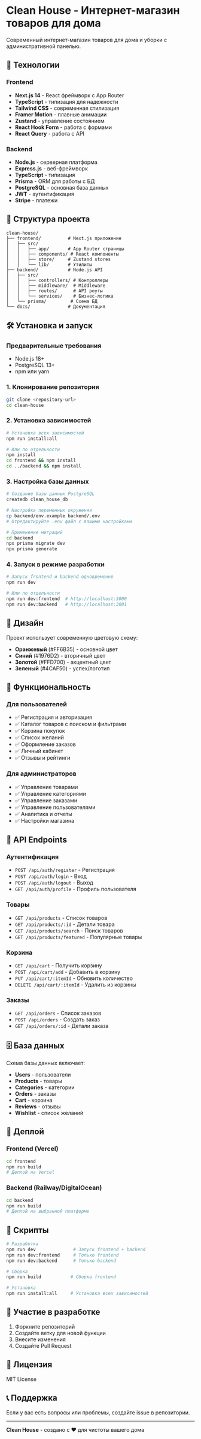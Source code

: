 # Clean House - Интернет-магазин товаров для дома

Современный интернет-магазин товаров для дома и уборки с административной панелью.

## 🚀 Технологии

### Frontend
- **Next.js 14** - React фреймворк с App Router
- **TypeScript** - типизация для надежности
- **Tailwind CSS** - современная стилизация
- **Framer Motion** - плавные анимации
- **Zustand** - управление состоянием
- **React Hook Form** - работа с формами
- **React Query** - работа с API

### Backend
- **Node.js** - серверная платформа
- **Express.js** - веб-фреймворк
- **TypeScript** - типизация
- **Prisma** - ORM для работы с БД
- **PostgreSQL** - основная база данных
- **JWT** - аутентификация
- **Stripe** - платежи

## 📁 Структура проекта

```
clean-house/
├── frontend/          # Next.js приложение
│   ├── src/
│   │   ├── app/       # App Router страницы
│   │   ├── components/ # React компоненты
│   │   ├── store/     # Zustand stores
│   │   └── lib/       # Утилиты
├── backend/           # Node.js API
│   ├── src/
│   │   ├── controllers/ # Контроллеры
│   │   ├── middleware/  # Middleware
│   │   ├── routes/      # API роуты
│   │   └── services/    # Бизнес-логика
│   └── prisma/         # Схема БД
└── docs/              # Документация
```

## 🛠 Установка и запуск

### Предварительные требования
- Node.js 18+
- PostgreSQL 13+
- npm или yarn

### 1. Клонирование репозитория
```bash
git clone <repository-url>
cd clean-house
```

### 2. Установка зависимостей
```bash
# Установка всех зависимостей
npm run install:all

# Или по отдельности
npm install
cd frontend && npm install
cd ../backend && npm install
```

### 3. Настройка базы данных
```bash
# Создание базы данных PostgreSQL
createdb clean_house_db

# Настройка переменных окружения
cp backend/env.example backend/.env
# Отредактируйте .env файл с вашими настройками

# Применение миграций
cd backend
npx prisma migrate dev
npx prisma generate
```

### 4. Запуск в режиме разработки
```bash
# Запуск frontend и backend одновременно
npm run dev

# Или по отдельности
npm run dev:frontend  # http://localhost:3000
npm run dev:backend   # http://localhost:3001
```

## 🎨 Дизайн

Проект использует современную цветовую схему:
- **Оранжевый** (#FF6B35) - основной цвет
- **Синий** (#1976D2) - вторичный цвет
- **Золотой** (#FFD700) - акцентный цвет
- **Зеленый** (#4CAF50) - успех/логотип

## 📱 Функциональность

### Для пользователей
- ✅ Регистрация и авторизация
- ✅ Каталог товаров с поиском и фильтрами
- ✅ Корзина покупок
- ✅ Список желаний
- ✅ Оформление заказов
- ✅ Личный кабинет
- ✅ Отзывы и рейтинги

### Для администраторов
- ✅ Управление товарами
- ✅ Управление категориями
- ✅ Управление заказами
- ✅ Управление пользователями
- ✅ Аналитика и отчеты
- ✅ Настройки магазина

## 🔧 API Endpoints

### Аутентификация
- `POST /api/auth/register` - Регистрация
- `POST /api/auth/login` - Вход
- `POST /api/auth/logout` - Выход
- `GET /api/auth/profile` - Профиль пользователя

### Товары
- `GET /api/products` - Список товаров
- `GET /api/products/:id` - Детали товара
- `GET /api/products/search` - Поиск товаров
- `GET /api/products/featured` - Популярные товары

### Корзина
- `GET /api/cart` - Получить корзину
- `POST /api/cart/add` - Добавить в корзину
- `PUT /api/cart/:itemId` - Обновить количество
- `DELETE /api/cart/:itemId` - Удалить из корзины

### Заказы
- `GET /api/orders` - Список заказов
- `POST /api/orders` - Создать заказ
- `GET /api/orders/:id` - Детали заказа

## 🗄 База данных

Схема базы данных включает:
- **Users** - пользователи
- **Products** - товары
- **Categories** - категории
- **Orders** - заказы
- **Cart** - корзина
- **Reviews** - отзывы
- **Wishlist** - список желаний

## 🚀 Деплой

### Frontend (Vercel)
```bash
cd frontend
npm run build
# Деплой на Vercel
```

### Backend (Railway/DigitalOcean)
```bash
cd backend
npm run build
# Деплой на выбранной платформе
```

## 📝 Скрипты

```bash
# Разработка
npm run dev              # Запуск frontend + backend
npm run dev:frontend     # Только frontend
npm run dev:backend      # Только backend

# Сборка
npm run build           # Сборка frontend

# Установка
npm run install:all     # Установка всех зависимостей
```

## 🤝 Участие в разработке

1. Форкните репозиторий
2. Создайте ветку для новой функции
3. Внесите изменения
4. Создайте Pull Request

## 📄 Лицензия

MIT License

## 📞 Поддержка

Если у вас есть вопросы или проблемы, создайте issue в репозитории.

---

**Clean House** - создано с ❤️ для чистоты вашего дома
